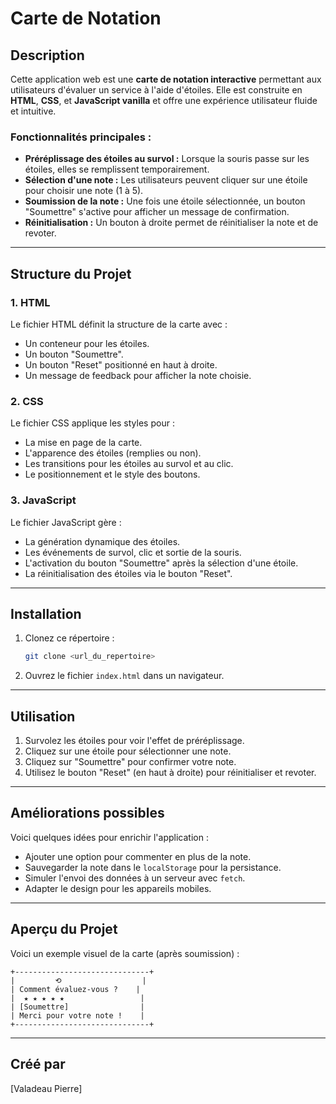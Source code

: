 # Carte de Notation

## Description
Cette application web est une **carte de notation interactive** permettant aux utilisateurs d'évaluer un service à l'aide d'étoiles. Elle est construite en **HTML**, **CSS**, et **JavaScript vanilla** et offre une expérience utilisateur fluide et intuitive.

### Fonctionnalités principales :
- **Préréplissage des étoiles au survol :** Lorsque la souris passe sur les étoiles, elles se remplissent temporairement.
- **Sélection d'une note :** Les utilisateurs peuvent cliquer sur une étoile pour choisir une note (1 à 5).
- **Soumission de la note :** Une fois une étoile sélectionnée, un bouton "Soumettre" s'active pour afficher un message de confirmation.
- **Réinitialisation :** Un bouton à droite permet de réinitialiser la note et de revoter.

---

## Structure du Projet

### 1. **HTML**
Le fichier HTML définit la structure de la carte avec :
- Un conteneur pour les étoiles.
- Un bouton "Soumettre".
- Un bouton "Reset" positionné en haut à droite.
- Un message de feedback pour afficher la note choisie.

### 2. **CSS**
Le fichier CSS applique les styles pour :
- La mise en page de la carte.
- L'apparence des étoiles (remplies ou non).
- Les transitions pour les étoiles au survol et au clic.
- Le positionnement et le style des boutons.

### 3. **JavaScript**
Le fichier JavaScript gère :
- La génération dynamique des étoiles.
- Les événements de survol, clic et sortie de la souris.
- L'activation du bouton "Soumettre" après la sélection d'une étoile.
- La réinitialisation des étoiles via le bouton "Reset".

---

## Installation
1. Clonez ce répertoire :
   ```bash
   git clone <url_du_repertoire>
   ```
2. Ouvrez le fichier `index.html` dans un navigateur.

---

## Utilisation
1. Survolez les étoiles pour voir l'effet de préréplissage.
2. Cliquez sur une étoile pour sélectionner une note.
3. Cliquez sur "Soumettre" pour confirmer votre note.
4. Utilisez le bouton "Reset" (en haut à droite) pour réinitialiser et revoter.

---

## Améliorations possibles
Voici quelques idées pour enrichir l'application :
- Ajouter une option pour commenter en plus de la note.
- Sauvegarder la note dans le `localStorage` pour la persistance.
- Simuler l'envoi des données à un serveur avec `fetch`.
- Adapter le design pour les appareils mobiles.

---

## Aperçu du Projet
Voici un exemple visuel de la carte (après soumission) :

```
+------------------------------+
|         ⟲                  |
| Comment évaluez-vous ?    |
|  ★ ★ ★ ★ ★                 |
| [Soumettre]                |
| Merci pour votre note !    |
+------------------------------+
```

---

## Créé par
[Valadeau Pierre]

